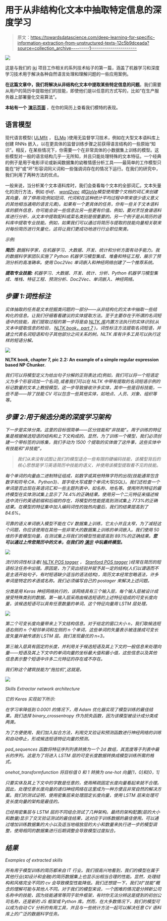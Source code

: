 # 用于从非结构化文本中抽取特定信息的深度学习

> 原文：<https://towardsdatascience.com/deep-learning-for-specific-information-extraction-from-unstructured-texts-12c5b9dceada?source=collection_archive---------1----------------------->

![](img/52b886aa545de9d4ed3f2dfd134f3056.png)

这是与我们的 [iki](https://iki.ai/) 项目工作相关的系列技术帖子的第一篇，涵盖了机器学习和深度学习技术用于解决各种自然语言处理和理解问题的一些应用案例。

**在这篇文章中，我们将解决从非结构化文本中提取某些特定信息的问题**。我们需要从用户的简历中提取他们的技能，即使他们是以任意的方式写的，比如“在生产服务器上部署量化交易算法”。

**本帖有一个** [**演示页面**](http://intuition.engineering/skills) ，在你的简历上查看我们模特的表现。

## 语言模型

现代语言模型( [ULMfit](https://arxiv.org/abs/1801.06146) ， [ELMo](https://allennlp.org/elmo) )使用无监督学习技术，例如在大型文本语料库上创建 RNNs 嵌入，以在更具体的监督训练步骤之前获得语言结构的一些原始“知识”。相反，在某些情况下，你需要一个在非常具体的小数据集上训练的模型。这些模型对一般的语言结构几乎一无所知，并且只能处理特殊的文本特征。一个经典的例子是用于电影评论或新闻数据集的幼稚情感分析工具——最简单的工作模型只能在“好”或“坏”形容词同义词和一些强调词存在的情况下运行。在我们的研究中，我们利用了两种方法的优点。

一般来说，当分析某个文本语料库时，我们会查看每个文本的全部词汇。文本矢量化的流行方法，例如 *tfidf、* [*word2vec*](https://www.tensorflow.org/tutorials/word2vec) *或*[*GloVe*](https://nlp.stanford.edu/projects/glove/)*模型使用整个文档的词汇来创建其向量，除了停用词(例如冠词、代词和在这种统计平均过程中带来很少语义意义的其他相当通用的语言元素)。如果有一个更具体的任务，你有一些关于文本语料库的额外信息，你可能会说一些信息比另一些更有价值。例如，要对烹饪食谱语料库进行分析，从文本中提取配料或菜名类别是很重要的。另一个例子是从简历的语料库中提取专业技能。例如，如果我们可以通过将简历与提取的技能向量相关联来对每份简历进行矢量化，这将让我们更成功地进行行业职位聚类。*

*示例:*

****简历:*** *数据科学家，在机器学习、大数据、开发、统计和分析方面有动手能力。我的数据科学家团队实施了 Python 机器学习模型集成、堆叠和特征工程，展示了预测分析的高准确率。使用 Doc2Vec 单词嵌入和神经网络创建了一个推荐系统。**

****提取专业技能:*** *机器学习、大数据、开发、统计、分析、Python 机器学习模型集成、堆栈、特征工程、预测分析、Doc2Vec、单词嵌入、神经网络。**

## *步骤 1:词性标注*

*实体抽取的任务是文本挖掘类问题的一部分——从非结构化的文本中抽取一些结构化的信息。让我们仔细看看建议的实体提取方法。至于主要存在于所谓的名词短语中的技能，我们提取过程的第一步将是由 [NLTK 库](https://www.nltk.org/)内置方法执行的实体识别(从文本中提取信息的检验， [NLTK book，part 7](https://www.nltk.org/book/ch07.html) )。词性标注方法提取名词短语，并建立代表名词短语和句子其他部分之间关系的树。NLTK 库有许多工具可以执行这样的短语分解。*

*![](img/1f58dcfb0b1cc688052a20f5c37c681f.png)*

**NLTK book, chapter 7, pic 2.2: An example of a simple regular expression based NP Chunker.**

*我们可以将模型定义为给出句子分解的正则表达式(例如，我们可以将一个短语定义为多个形容词加一个名词),或者我们可以在 NLTK 中带有提取的名词短语示例的标记数量的文本上教授模型。这一步导致接收许多实体，其中一些是目标技能，一些不是——除了技能 CV 可以包含一些其他实体，如地点、人员、对象、组织等等。*

## *步骤 2:用于候选分类的深度学习架构*

*下一步是实体分类。这里的目标很简单——区分技能和“非技能”。用于训练的特征集是根据候选短语的结构和上下文构成的。显然，为了训练一个模型，我们必须创建一个带标签的训练集，我们手动为 1500 个提取的实体做了这件事，这些实体中有技能和“非技能”。*

> *我们从来没有试图让我们的模型适合一些有限的硬编码技能，该模型背后的核心思想是学习英语简历中技能的语义，并使用该模型提取看不见的技能。*

*每个单词的向量由二进制特征组成，如数字或其他特殊字符的出现(技能通常包含数字和符号:C#、Python3)、首字母大写或整个单词大写(SQL)。我们还检查一个单词是否出现在英语词汇和一些主题列表中，如名称、地名等。使用所列特征的最终模型在实体测试集上显示了 74.4%的正确结果。使用另一个二元特征来描述候选中流行的英语前缀和后缀的存在，将模型的性能提高到测试集上 77.3%的正确结果。在模型的特征集中加入编码词性的独热向量后，我们的结果提高到了 84.6%。*

*可靠的语义单词嵌入模型不能在 CV 数据集上训练，它太小并且太窄，为了减轻这个问题，你应该使用在其他一些非常大的数据集上训练的单词嵌入。我们使用 50 维的手套模型向量，在测试集上将我们的模型性能提高到 89.1%的正确结果。**您可以通过上传您简历中的文本，在我们的** [**演示**](https://intuition.engineering/skills) **中玩最终模型。***

*![](img/86d20da55bee32b64605e9c9d326cdfa.png)*

*流行的词性标注者( [NLTK POS tagger](https://www.nltk.org/book/ch05.html) ， [Stanford POS tagger](https://nlp.stanford.edu/software/tagger.html) )经常在简历的短语标注任务中出错。原因是，为了突出经验并赋予其一定的结构(人们以谓语而不是主语开始句子，有时短语缺少适当的语法结构)，简历文本经常忽略语法，许多单词是特定的术语或名称。我们必须编写自己的 postager 来解决上述问题。*

*分类是用 Keras 神经网络执行的，该网络具有三个输入层，每个输入层被设计成接受特殊类别的数据。第一输入层采用由候选短语的上述特征组成的可变长度向量，该候选短语可以具有任意数量的单词。这个特征向量用 LSTM 层处理。*

*![](img/07855501270904c19d3eeb7d29324432.png)*

*第二个可变长度向量带来上下文结构信息。对于给定的窗口大小 n，我们取候选短语右侧的 n 个相邻单词和左侧的 n 个单词，这些单词的矢量表示被连接成可变长度矢量并被传递到 LSTM 层。我们发现最优的 n=3。*

*第三输入层具有固定的长度，并利用关于候选短语及其上下文的一般信息来处理向量——短语及其上下文中的单词向量的坐标最大值和最小值，这些信息以及其他信息表示整个短语中许多二元特征的存在或不存在。*

*我们称这个建筑技能为“拖拉机”,这就是。*

*![](img/34caa7074782e1173a5d32dc3a7b0be8.png)*

*Skills Extractor network architecture*

*它的 Keras 实现如下所示:*

*在学习率降低到 0.0001 的情况下，用 Adam 优化器实现了模型训练的最佳结果。我们选择 binary_crossentropy 作为损失函数，因为该模型被设计成分类成两类。*

*为了方便使用，我们加入拟合方法，利用交叉验证和预测函数进行神经网络的训练和自动停止，形成候选短语特征向量的预测。*

*pad_sequences 函数将特征序列列表转换为一个 2d 数组，其宽度等于列表中最长的序列。这是为了将进入 LSTM 层的可变长度数据转换成模型训练所需的格式。*

*onehot_transformfunction 将目标值 0 和 1 转换为 one-hot 向量[1，0]和[0，1]*

*只要实体及其上下文中的字数是任意的，使用稀疏固定长度向量看起来就不合理。因此，处理任意长度向量的递归神经网络在这里成为一种方便且非常自然的解决方案。我们的测试证明，使用密集层来处理固定长度向量，使用 LSTM 层来处理可变长度向量的架构是最佳的。*

*已经用密集层与 LSTM 层的不同组合测试了几种架构。最终的架构配置(层的大小和数量)显示了交叉验证测试的最佳结果，这对应于训练数据的最佳使用。可以通过增加训练数据集的大小以及适当地缩放层的大小和数量来执行进一步的模型调整，使用相同的数据集进行后期调整会导致模型过度拟合。*

## *结果*

*Examples of extracted skills*

*所有用于模型训练的简历都来自 IT 行业。我们很高兴地看到，我们的模型在属于其他行业(如设计和金融)的简历数据集上也显示出相当合理的性能。显然，处理结构和风格完全不同的 cv 会导致模型性能降低。我们还想提一下，我们对“技能”概念的理解可能与其他人不同。对于我们的模型来说，一个困难的情况是分辨新公司名称中的技能，因为技能通常等同于软件框架，有时你无法分辨这是提到的初创公司名称，还是新的 JS 框架或 Python 库。然而，在大多数情况下，我们的模型可以成为自动 CV 分析的有用工具，并且与一些统计方法一起可以解决任意 CV 语料库上的广泛的数据科学任务。*